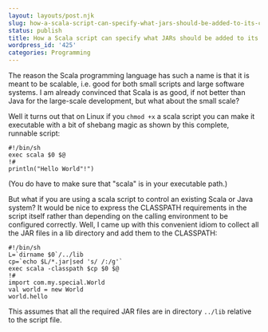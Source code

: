 ```yaml
---
layout: layouts/post.njk
slug: how-a-scala-script-can-specify-what-jars-should-be-added-to-its-classpath
status: publish
title: How a Scala script can specify what JARs should be added to its CLASSPATH
wordpress_id: '425'
categories: Programming
---
```


The reason the Scala programming language has such a name is that it is meant to be scalable, i.e. good for both small scripts and large software systems.  I am already convinced that Scala is as good, if not better than Java for the large-scale development, but what about the small scale?

Well it turns out that on Linux if you `chmod +x` a scala script you can make it executable with a bit of shebang magic as shown by this complete, runnable script:


    #!/bin/sh
    exec scala $0 $@
    !#
    println("Hello World"!")


(You do have to make sure that "scala" is in your executable path.)

But what if you are using a scala script to control an existing Scala or Java system?  It would be nice to express the CLASSPATH requirements in the script itself rather than depending on the calling environment to be configured correctly.  Well, I came up with this convenient idiom to collect all the JAR files in a lib directory and add them to the CLASSPATH:


    #!/bin/sh
    L=`dirname $0`/../lib
    cp=`echo $L/*.jar|sed 's/ /:/g'`
    exec scala -classpath $cp $0 $@
    !#
    import com.my.special.World
    val world = new World
    world.hello


This assumes that all the required JAR files are in directory `../lib` relative to the script file.

